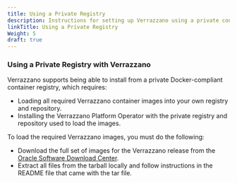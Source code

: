 ```yaml
---
title: Using a Private Registry
description: Instructions for setting up Verrazzano using a private container registry
linkTitle: Using a Private Registry
Weight: 5
draft: true
---
```


### Using a Private Registry with Verrazzano

Verrazzano supports being able to install from a private Docker-compliant container registry, which requires:

* Loading all required Verrazzano container images into your own registry and repository.
* Installing the Verrazzano Platform Operator with the private registry and repository used to load the images.

To load the required Verrazzano images, you must do the following:

* Download the full set of images for the Verrazzano release from the [Oracle Software Download Center](https://www.oracle.com/downloads/).
* Extract all files from the tarball locally and follow instructions in the README file that came with the tar file.


  
